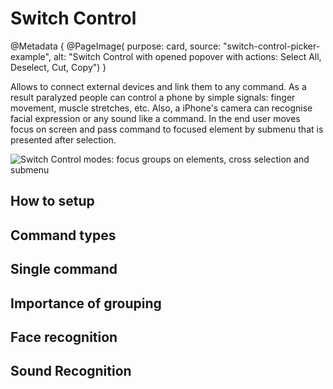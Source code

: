 # Switch Control

@Metadata {
    @PageImage(
               purpose: card, 
               source: "switch-control-picker-example", 
               alt: "Switch Control with opened popover with actions: Select All, Deselect, Cut, Copy")
}


Allows to connect external devices and link them to any command. As a result paralyzed people can control a phone by simple signals: finger movement, muscle stretches, etc. Also, a iPhone's camera can recognise facial expression or any sound like a command. In the end user moves focus on screen and pass command to focused element by submenu that is presented after selection.

![Switch Control modes: focus groups on elements, cross selection and submenu](switch-control-overview)

## How to setup

## Command types

## Single command

## Importance of grouping

## Face recognition

## Sound Recognition
